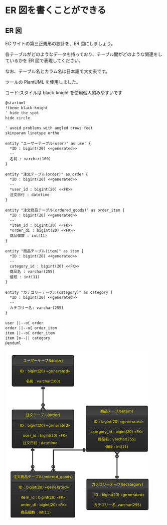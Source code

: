 # ER 図を書くことができる

## ER 図

EC サイトの第三正規形の設計を、ER 図にしましょう。

各テーブルがどのようなデータを持っており、テーブル間がどのような関連をしているかを ER 図で表現してください。

なお、テーブル名とカラム名は日本語で大丈夫です。

ツールの PlantUML を使用しました。

コード:スタイルは black-knight を使用個人的みやすいです

```
@startuml
!theme black-knight
' hide the spot
hide circle

' avoid problems with angled crows feet
skinparam linetype ortho

entity "ユーザーテーブル(user)" as user {
  *ID : bigint(20) <<generated>>
  --
  名前 : varchar(100)
}

entity "注文テーブル(order)" as order {
  *ID : bigint(20) <<generated>>
  --
  *user_id : bigint(20) <<FK>>
  注文日付 : datetime
}

entity "注文商品テーブル(ordered_goods)" as order_item {
  *ID : bigint(20) <<generated>>
  --
  *item_id : bigint(20) <<FK>>
  *order_di : bigint(20) <<FK>>
  商品個数 : int(11)
}

entity "商品テーブル(item)" as item {
  *ID : bigint(20) <<generated>>
  --
  category_id : bigint(20) <<FK>>
  商品名 : varchar(255)
  値段 : int(11)
}

entity "カテゴリーテーブル(category)" as category {
  *ID : bigint(20) <<generated>>
  --
  カテゴリー名: varchar(255)
}

user ||--o{ order
order ||--o{ order_item
item ||--o{ order_item
item }o--|| category
@enduml
```

![ER](/images/er_test.png "ER")
